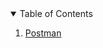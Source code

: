 <!-- TABLE OF CONTENTS -->
<details open="open">
  <summary>Table of Contents</summary>
  <ol>
    <li>
      <a href="/cap10/postman">Postman</a>
    </li>       
  </ol>
</details>